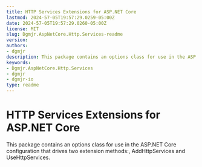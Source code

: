 ```yaml
---
title: HTTP Services Extensions for ASP.NET Core
lastmod: 2024-57-05T19:57:29.0259-05:00Z
date: 2024-57-05T19:57:29.0260-05:00Z
license: MIT
slug: Dgmjr.AspNetCore.Http.Services-readme
version:
authors:
- dgmjr
description: This package contains an options class for use in the ASP.NET Core configuration that drives two extension methods:, AddHttpServices and UseHttpServices.
keywords:
- Dgmjr.AspNetCore.Http.Services
- dgmjr
- dgmjr-io
type: readme
---
```

# HTTP Services Extensions for ASP.NET Core

This package contains an options class for use in the ASP.NET Core configuration that drives two extension methods:, AddHttpServices and UseHttpServices.
